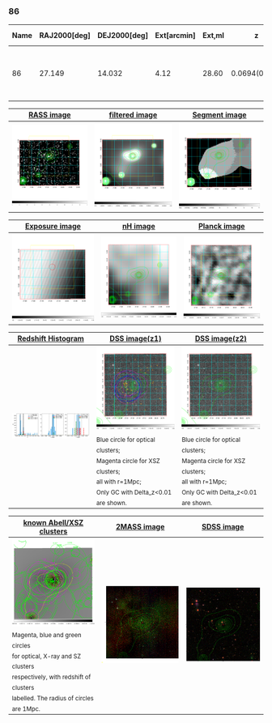 <div STYLE="page-break-after: always;"></div>

### 86

|Name|RAJ2000[deg]|DEJ2000[deg] |Ext[arcmin]| Ext,ml | z | z_src| C|GC(XSZ,Delta_z<0.01)| GC(OPT,Delta_z<0.01)|GC| R_sig[arcmin] | R500[arcmin] | R500[Mpc]| CRsig[c/s] | CR500[c/s] |L500[1E44 erg/s]|F500[1E-12 erg/s/cm^2]| M500[1E14 Msun]|Tx[keV]|Cnt_sig|Beta|Rc[arcmin]|Comment|Alias|
|---|---|---|---|---|---|------|---|--------|---------|----------|---|---|---|---|---|---|---|---|---|---|---|---|---|---|
|86| 27.149| 14.032| 4.12| 28.60| 0.0694(0.005)| z1, z_xsz| B| L03| -| A, C, F20, L03, N, SPI, SWXCS, W| 12.212| 8.935| 0.711| 0.133(0.037)| 0.127(0.035)| 0.255(0.042)| 2.177(0.361)| 1.09(0.09)| 2.31(0.12)| 59.0| 0.615(-0.084+0.178)| 2.740(-0.905+1.503)| -| t205|

|[RASS image](../image/86/86_img.pdf)|[filtered image](../image/86/86_fil.pdf)|[Segment image](../image/86/86_seg.pdf)|
|-------------------|--------------------|-------------------|
| <img src="../image/86/86_img.png" width="300">  | <img src="../image/86/86_fil.png" width="300">   | <img src="../image/86/86_seg.png" width="300">  |

|[Exposure image](../image/86/86_mex.pdf)| [nH image](../image/86/86_nh.pdf)| [Planck image](../image/86/86_p.pdf)|
|-------------------|--------------------|-------------------|
|<img src="../image/86/86_mex.png" width="300">   | <img src="../image/86/86_nh.png" width="300">    | <img src="../image/86/86_p.png" width="300"> |

|[Redshift Histogram](../image/86/86_zg.pdf) | [DSS image(z1)](../image/86/86_dss_z1.pdf)      |  [DSS image(z2)](../image/86/86_dss_z2.pdf)    |
|-------------------|--------------------|-------------------|
|<img src="../image/86/86_zg.png" width="300"> |<img src="../image/86/86_dss_z1.png" width="300"> <sub><br>Blue circle for optical clusters; <br>Magenta circle for XSZ clusters; <br>all with r=1Mpc; <br>Only GC with Delta_z<0.01 are shown. </sub>| <img src="../image/86/86_dss_z2.png" width="300"><sub><br>Blue circle for optical clusters; <br>Magenta circle for XSZ clusters; <br>all with r=1Mpc; <br>Only GC with Delta_z<0.01 are shown. </sub> |

|[known Abell/XSZ clusters](../image/86/86_gc.pdf) | [2MASS image](../image/86/86_2mass.pdf)      |[SDSS image](../image/86/86_sdss.pdf)   |
|-------------------|-------------------|-------------------|
|<img src=../image/86/86_gc.png width="300"> <br><sub>Magenta, blue and green circles <br>for optical, X-ray and SZ clusters <br>respectively, with redshift of clusters <br>labelled. The radius of circles <br>are 1Mpc.</sub>|<img src="../image/86/86_2mass.png" width="300">  | <img src="../image/86/86_sdss.png" width="300">  |




